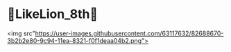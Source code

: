 # 🦁LikeLion_8th🦁
<img src"https://user-images.githubusercontent.com/63117632/82688670-3b2b2e80-9c94-11ea-8321-f0f1deaa04b2.png">
